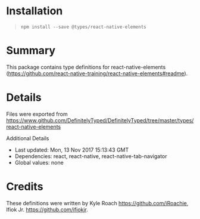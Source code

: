 # Installation
> `npm install --save @types/react-native-elements`

# Summary
This package contains type definitions for react-native-elements (https://github.com/react-native-training/react-native-elements#readme).

# Details
Files were exported from https://www.github.com/DefinitelyTyped/DefinitelyTyped/tree/master/types/react-native-elements

Additional Details
 * Last updated: Mon, 13 Nov 2017 15:13:43 GMT
 * Dependencies: react, react-native, react-native-tab-navigator
 * Global values: none

# Credits
These definitions were written by Kyle Roach <https://github.com/iRoachie>, Ifiok Jr. <https://github.com/ifiokjr>.
